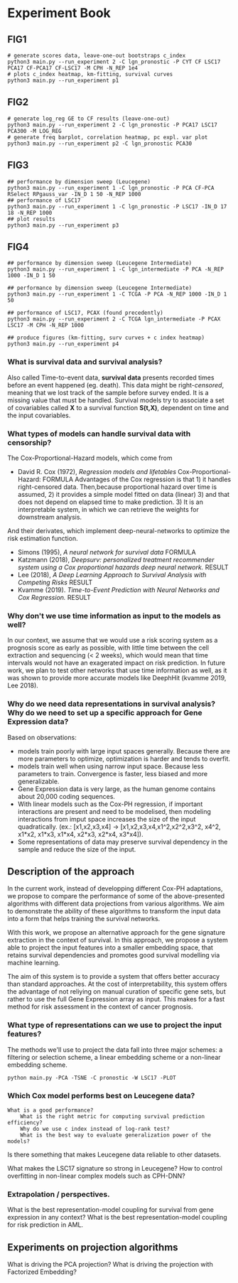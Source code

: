 # Experiment Book
## FIG1
```
# generate scores data, leave-one-out bootstraps c_index
python3 main.py --run_experiment 2 -C lgn_pronostic -P CYT CF LSC17 PCA17 CF-PCA17 CF-LSC17 -M CPH -N_REP 1e4
# plots c_index heatmap, km-fitting, survival curves
python3 main.py --run_experiment p1
```

## FIG2 
```
# generate log_reg GE to CF results (leave-one-out)
python3 main.py --run_experiment 2 -C lgn_pronostic -P PCA17 LSC17 PCA300 -M LOG_REG
# generate freq barplot, correlation heatmap, pc expl. var plot
python3 main.py --run_experiment p2 -C lgn_pronostic PCA30 
```

## FIG3
```
## performance by dimension sweep (Leucegene)
python3 main.py --run_experiment 1 -C lgn_pronostic -P PCA CF-PCA RSelect RPgauss_var -IN_D 1 50 -N_REP 1000
## performance of LSC17
python3 main.py --run_experiment 1 -C lgn_pronostic -P LSC17 -IN_D 17 18 -N_REP 1000
## plot results
python3 main.py --run_experiment p3
```

## FIG4
```
## performance by dimension sweep (Leucegene Intermediate)
python3 main.py --run_experiment 1 -C lgn_intermediate -P PCA -N_REP 1000 -IN_D 1 50

## performance by dimension sweep (Leucegene Intermediate)
python3 main.py --run_experiment 1 -C TCGA -P PCA -N_REP 1000 -IN_D 1 50

## performance of LSC17, PCAX (found precedently)
python3 main.py --run_experiment 2 -C TCGA lgn_intermediate -P PCAX LSC17 -M CPH -N_REP 1000

## produce figures (km-fitting, surv curves + c index heatmap)
python3 main.py --run_experiment p4

```


### What is survival data and survival analysis?
Also called Time-to-event data, **survival data** presents recorded times before an event happened (eg. death). This data might be right-*censored*, meaning that we lost track of the sample before survey ended. It is a missing value that must be handled. Survival models try to associate a set of covariables called **X** to a survival function **S(t,X)**, dependent on time and the input covariables.

### What types of models can handle survival data with censorship? 
The Cox-Proportional-Hazard models, which come from 
* David R. Cox (1972), *Regression models and lifetables*
    Cox-Proportional-Hazard: FORMULA
Advantages of the Cox regression is that 1) it handles right-censored data. Then,because proportional hazard over time is assumed, 2) it provides a simple model fitted on data (linear) 3) and that does not depend on elapsed time to make prediction. 3) It is an interpretable system, in which we can retrieve the weights for downstream analysis. 

And their derivates, which implement deep-neural-networks to optimize the risk estimation function.
* Simons (1995), *A neural network for survival data*
    FORMULA
* Katzmann (2018), *Deepsurv: personalized treatment recommender system using a Cox proportional hazards deep neural network.*
    RESULT
* Lee (2018), *A Deep Learning Approach to Survival Analysis with Competing Risks*
    RESULT
* Kvamme (2019). *Time-to-Event Prediction with Neural Networks and Cox Regression.*
    RESULT


### Why don't we use time information as input to the models as well? 
In our context, we assume that we would use a risk scoring system as a prognosis score as early as possible, with little time between the cell extraction and sequencing (< 2 weeks), which would mean that time intervals would not have an exagerated impact on risk prediction.
In future work, we plan to test other networks that use time information as well, as it was shown to provide more accurate models like DeephHit (kvamme 2019, Lee 2018).


### Why do we need data representations in survival analysis? Why do we need to set up a specific approach for Gene Expression data?
Based on observations: 
* models train poorly with large input spaces generally. Because there are more parameters to optimize, optimization is harder and tends to overfit.
* models train well when using narrow input space. Because less parameters to train. Convergence is faster, less biased and more generalizable.
* Gene Expression data is very large, as the human genome contains about 20,000 coding sequences.
* With linear models such as the Cox-PH regression, if important interactions are present and need to be modelised, then modeling interactions from imput space increases the size of the input quadratically. (ex.: [x1,x2,x3,x4] -> [x1,x2,x3,x4,x1^2,x2^2,x3^2, x4^2, x1\*x2, x1\*x3, x1\*x4, x2\*x3, x2\*x4, x3\*x4]).
* Some representations of data may preserve survival dependency in the sample and reduce the size of the input. 


## Description of the approach
In the current work, instead of developping different Cox-PH adaptations, we propose to compare the performance of some of the above-presented algorithms with different data projections from various algorithms. We aim to demonstrate the ability of these algorithms to transform the input data into a form that helps training the survival networks.

With this work, we propose an alternative approach for the gene signature extraction in the context of survival. In this approach, we propose a system able to project the input features into a smaller embedding space, that retains survival dependencies and promotes good survival modelling via machine learning. 

The aim of this system is to provide a system that offers better accuracy than standard approaches. At the cost of interpretability, this system offers the advantage of not reliying on manual curation of specific gene sets, but rather to use the full Gene Expression array as input. This makes for a fast method for risk assessment in the context of cancer prognosis.

### What type of representations can we use to project the input features?
The methods we'll use to project the data fall into three major schemes: a filtering or selection scheme, a linear embedding scheme or a non-linear embedding scheme. 
```
python main.py -PCA -TSNE -C pronostic -W LSC17 -PLOT
```

### Which Cox model performs best on Leucegene data?
    What is a good performance?
        What is the right metric for computing survival prediction efficiency?
        Why do we use c index instead of log-rank test?
        What is the best way to evaluate generalization power of the models?

Is there something that makes Leucegene data reliable to other datasets.

What makes the LSC17 signature so strong in Leucegene?
How to control overfitting in non-linear complex models such as CPH-DNN?

### Extrapolation / perspectives.
What is the best representation-model coupling for survival from gene expression in any context?
What is the best representation-model coupling for risk prediction in AML.

## Experiments on projection algorithms
What is driving the PCA projection?
What is driving the projection with Factorized Embedding?
